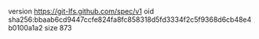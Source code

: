 version https://git-lfs.github.com/spec/v1
oid sha256:bbaab6cd9447ccfe824fa8fc858318d5fd3334f2c5f9368d6cb48e4b0100a1a2
size 873
